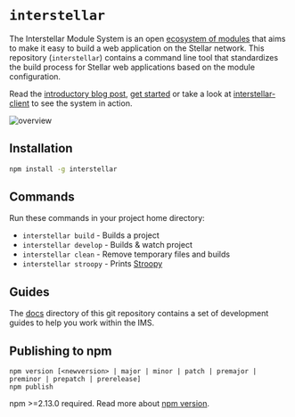# `interstellar`

The Interstellar Module System is an open [ecosystem of modules](https://github.com/stellar/interstellar/blob/master/docs/module-list.md) that aims to make it easy to build a web application on the Stellar network. This repository (`interstellar`) contains a command line tool that standardizes the build process for Stellar web applications based on the module configuration.

Read the [introductory blog post](https://www.stellar.org/blog/developer-preview-interstellar-module-system/), [get started](https://github.com/stellar/interstellar/blob/master/docs/readme.md) or take a look at [interstellar-client](https://github.com/stellar/interstellar-client) to see the system in action.

![overview](https://www.stellar.org/wp-content/uploads/2015/06/interstellar-overview.png)

## Installation

```bash
npm install -g interstellar
```

## Commands

Run these commands in your project home directory:
* `interstellar build` - Builds a project
* `interstellar develop` - Builds & watch project
* `interstellar clean` - Remove temporary files and builds
* `interstellar stroopy` - Prints [Stroopy](https://www.stellar.org/stories/adventures-in-galactic-consensus-chapter-1/)

## Guides

The [docs](docs) directory of this git repository contains a set of development guides to help you work within the IMS.

## Publishing to npm
```
npm version [<newversion> | major | minor | patch | premajor | preminor | prepatch | prerelease]
npm publish
```
npm >=2.13.0 required.
Read more about [npm version](https://docs.npmjs.com/cli/version).
